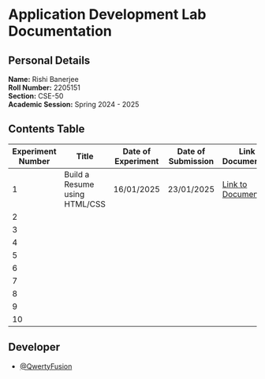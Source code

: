 # Application Development Lab Documentation
## Personal Details
**Name:** Rishi Banerjee  
**Roll Number:** 2205151  
**Section:** CSE-50  
**Academic Session:** Spring 2024 - 2025  

## Contents Table
| Experiment Number | Title                                 | Date of Experiment | Date of Submission | Link to Documentation | Link to Project |
|-------------------|---------------------------------------|---------------------|---------------------|-----------------------|------------------|
| 1                 | Build a Resume using HTML/CSS         | 16/01/2025          | 23/01/2025          | [Link to Documentation](https://github.com/QwertyFusion/application-development-lab-documentation/blob/main/Exp%201%20-%20Build%20a%20Resume%20using%20HTMLCSS/AD_Lab_Documentation.pdf) | [Link to Project](https://github.com/QwertyFusion/online-resume) |
| 2                 |                                       |                     |                     |                       |                  |
| 3                 |                                       |                     |                     |                       |                  |
| 4                 |                                       |                     |                     |                       |                  |
| 5                 |                                       |                     |                     |                       |                  |
| 6                 |                                       |                     |                     |                       |                  |
| 7                 |                                       |                     |                     |                       |                  |
| 8                 |                                       |                     |                     |                       |                  |
| 9                 |                                       |                     |                     |                       |                  |
| 10

## Developer
- [@QwertyFusion](https://github.com/QwertyFusion)
